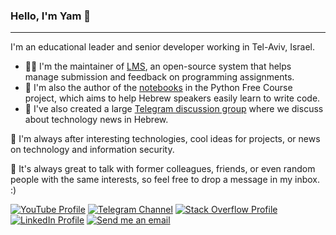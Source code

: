 ### Hello, I'm Yam 👋

----

I'm an educational leader and senior developer working in Tel-Aviv, Israel.

- 👨‍💻 I'm the maintainer of [LMS](https://github.com/PythonFreeCourse/lms), an open-source system that helps manage submission and feedback on programming assignments.
- 📖 I'm also the author of the [notebooks](https://github.com/PythonFreeCourse/Notebooks) in the Python Free Course project, which aims to help Hebrew speakers easily learn to write code.
- 📰 I've also created a large [Telegram discussion group](https://t.me/shiftech2) where we discuss about technology news in Hebrew.

🔭 I'm always after interesting technologies, cool ideas for projects, or news on technology and information security.

📝 It's always great to talk with former colleagues, friends, or even random people with the same interests, so feel free to drop a message in my inbox. :) 

<a href="https://www.youtube.com/channel/UC8quF5GX0kA1RjV2K6BpHlQ" target="_blank"><img src="https://img.shields.io/badge/YouTube-c4302b?logo=YouTube&style=for-the-badge&logoWidth=20" alt="YouTube Profile" /></a>
<a href="https://t.me/shiftech" target="_blank"><img src="https://img.shields.io/badge/Telegram-0088cc?logo=Telegram&style=for-the-badge" alt="Telegram Channel" /></a>
<a href="https://stackoverflow.com/users/1058671/infinity" target="_blank"><img src="https://img.shields.io/badge/StackOverflow-gray?logo=stackoverflow&style=for-the-badge" alt="Stack Overflow Profile" /></a>
<a href="https://www.linkedin.com/in/mesicka" target="_blank"><img src="https://img.shields.io/badge/LinkedIn-0077b5?logo=LinkedIn&style=for-the-badge" alt="LinkedIn Profile" /></a>
<a href="mailto:yammesicka+gh@gmail.com" target="_blank"><img src="https://img.shields.io/badge/gmail-D14836?logo=gmail&style=for-the-badge" alt="Send me an email" /></a>
